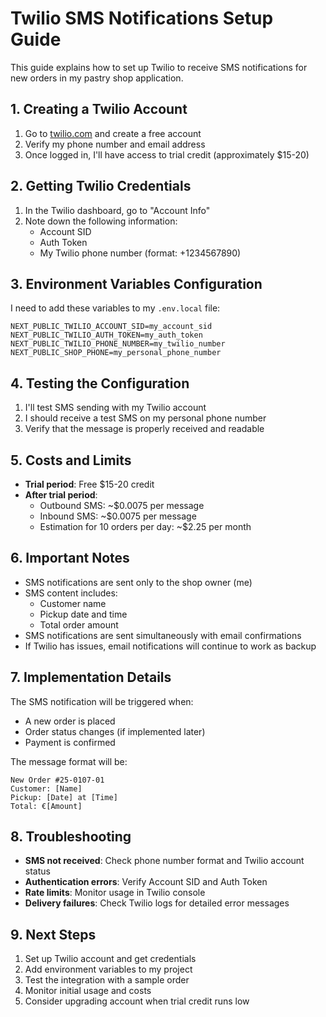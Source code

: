 # Twilio SMS Notifications Setup Guide

This guide explains how to set up Twilio to receive SMS notifications for new orders in my pastry shop application.

## 1. Creating a Twilio Account

1. Go to [twilio.com](https://www.twilio.com) and create a free account
2. Verify my phone number and email address
3. Once logged in, I'll have access to trial credit (approximately $15-20)

## 2. Getting Twilio Credentials

1. In the Twilio dashboard, go to "Account Info"
2. Note down the following information:
   - Account SID
   - Auth Token
   - My Twilio phone number (format: +1234567890)

## 3. Environment Variables Configuration

I need to add these variables to my `.env.local` file:

```env
NEXT_PUBLIC_TWILIO_ACCOUNT_SID=my_account_sid
NEXT_PUBLIC_TWILIO_AUTH_TOKEN=my_auth_token
NEXT_PUBLIC_TWILIO_PHONE_NUMBER=my_twilio_number
NEXT_PUBLIC_SHOP_PHONE=my_personal_phone_number
```

## 4. Testing the Configuration

1. I'll test SMS sending with my Twilio account
2. I should receive a test SMS on my personal phone number
3. Verify that the message is properly received and readable

## 5. Costs and Limits

- **Trial period**: Free $15-20 credit
- **After trial period**:
  - Outbound SMS: ~$0.0075 per message
  - Inbound SMS: ~$0.0075 per message
  - Estimation for 10 orders per day: ~$2.25 per month

## 6. Important Notes

- SMS notifications are sent only to the shop owner (me)
- SMS content includes:
  - Customer name
  - Pickup date and time
  - Total order amount
- SMS notifications are sent simultaneously with email confirmations
- If Twilio has issues, email notifications will continue to work as backup

## 7. Implementation Details

The SMS notification will be triggered when:

- A new order is placed
- Order status changes (if implemented later)
- Payment is confirmed

The message format will be:

```
New Order #25-0107-01
Customer: [Name]
Pickup: [Date] at [Time]
Total: €[Amount]
```

## 8. Troubleshooting

- **SMS not received**: Check phone number format and Twilio account status
- **Authentication errors**: Verify Account SID and Auth Token
- **Rate limits**: Monitor usage in Twilio console
- **Delivery failures**: Check Twilio logs for detailed error messages

## 9. Next Steps

1. Set up Twilio account and get credentials
2. Add environment variables to my project
3. Test the integration with a sample order
4. Monitor initial usage and costs
5. Consider upgrading account when trial credit runs low
